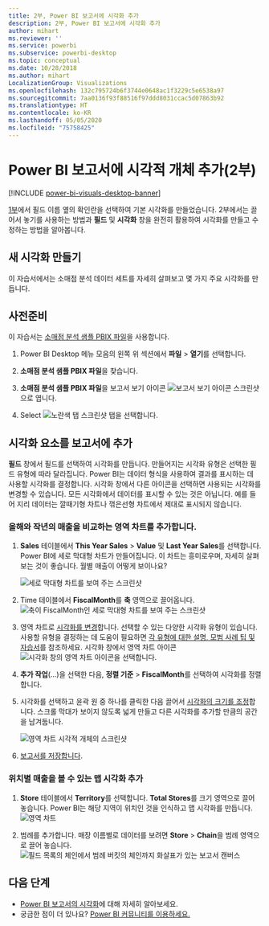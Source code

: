 ```yaml
---
title: 2부, Power BI 보고서에 시각화 추가
description: 2부, Power BI 보고서에 시각화 추가
author: mihart
ms.reviewer: ''
ms.service: powerbi
ms.subservice: powerbi-desktop
ms.topic: conceptual
ms.date: 10/28/2018
ms.author: mihart
LocalizationGroup: Visualizations
ms.openlocfilehash: 132c795724b6f3744e0648ac1f3229c5e6538a97
ms.sourcegitcommit: 7aa0136f93f88516f97ddd8031ccac5d07863b92
ms.translationtype: HT
ms.contentlocale: ko-KR
ms.lasthandoff: 05/05/2020
ms.locfileid: "75758425"
---
```

# <a name="add-visuals-to-a-power-bi-report-part-2"></a>Power BI 보고서에 시각적 개체 추가(2부)

[!INCLUDE [power-bi-visuals-desktop-banner](../includes/power-bi-visuals-desktop-banner.md)]

[1부](power-bi-report-add-visualizations-i.md)에서 필드 이름 옆의 확인란을 선택하여 기본 시각화를 만들었습니다.  2부에서는 끌어서 놓기를 사용하는 방법과 **필드** 및 **시각화** 창을 완전히 활용하여 시각화를 만들고 수정하는 방법을 알아봅니다.


## <a name="create-a-new-visualization"></a>새 시각화 만들기
이 자습서에서는 소매점 분석 데이터 세트를 자세히 살펴보고 몇 가지 주요 시각화를 만듭니다.

## <a name="prerequisites"></a>사전준비

이 자습서는 [소매점 분석 샘플 PBIX 파일](https://download.microsoft.com/download/9/6/D/96DDC2FF-2568-491D-AAFA-AFDD6F763AE3/Retail%20Analysis%20Sample%20PBIX.pbix)을 사용합니다.

1. Power BI Desktop 메뉴 모음의 왼쪽 위 섹션에서 **파일** > **열기**를 선택합니다.
   
2. **소매점 분석 샘플 PBIX 파일**을 찾습니다.

1. **소매점 분석 샘플 PBIX 파일**을 보고서 보기 아이콘 ![보고서 보기 아이콘 스크린샷](media/power-bi-visualization-kpi/power-bi-report-view.png)으로 엽니다.

1. Select ![노란색 탭 스크린샷](media/power-bi-visualization-kpi/power-bi-yellow-tab.png) 탭을 선택합니다.

## <a name="add-visualizations-to-the-report"></a>시각화 요소를 보고서에 추가

**필드** 창에서 필드를 선택하여 시각화를 만듭니다. 만들어지는 시각화 유형은 선택한 필드 유형에 따라 달라집니다. Power BI는 데이터 형식을 사용하여 결과를 표시하는 데 사용할 시각화를 결정합니다. 시각화 창에서 다른 아이콘을 선택하면 사용되는 시각화를 변경할 수 있습니다. 모든 시각화에서 데이터를 표시할 수 있는 것은 아닙니다. 예를 들어 지리 데이터는 깔때기형 차트나 꺾은선형 차트에서 제대로 표시되지 않습니다. 


### <a name="add-an-area-chart-that-looks-at-this-years-sales-compared-to-last-year"></a>올해와 작년의 매출을 비교하는 영역 차트를 추가합니다.

1. **Sales** 테이블에서 **This Year Sales** > **Value** 및 **Last Year Sales**를 선택합니다. Power BI에 세로 막대형 차트가 만들어집니다.  이 차트는 흥미로우며, 자세히 살펴보는 것이 좋습니다. 월별 매출이 어떻게 보이나요?  
   
   ![세로 막대형 차트를 보여 주는 스크린샷](media/power-bi-report-add-visualizations-ii/power-bi-start.png)

2. Time 테이블에서 **FiscalMonth**를 **축** 영역으로 끌어옵니다.  
   ![축이 FiscalMonth인 세로 막대형 차트를 보여 주는 스크린샷](media/power-bi-report-add-visualizations-ii/power-bi-fiscalmonth.png)

3. 영역 차트로 [시각화를 변경](power-bi-report-change-visualization-type.md)합니다.  선택할 수 있는 다양한 시각화 유형이 있습니다. 사용할 유형을 결정하는 데 도움이 필요하면 [각 유형에 대한 설명, 모범 사례 팁 및 자습서](power-bi-visualization-types-for-reports-and-q-and-a.md)를 참조하세요. 시각화 창에서 영역 차트 아이콘 ![시각화 창의 영역 차트 아이콘](media/power-bi-report-add-visualizations-ii/power-bi-area-chart.png)을 선택합니다.

4. **추가 작업**(...)을 선택한 다음, **정렬 기준** >  **FiscalMonth**를 선택하여 시각화를 정렬합니다.

5. 시각화를 선택하고 윤곽 원 중 하나를 클릭한 다음 끌어서 [시각화의 크기를 조정](power-bi-visualization-move-and-resize.md)합니다. 스크롤 막대가 보이지 않도록 넓게 만들고 다른 시각화를 추가할 만큼의 공간을 남겨둡니다.
   
   ![영역 차트 시각적 개체의 스크린샷](media/power-bi-report-add-visualizations-ii/pbi_part2_7b.png)
6. [보고서를 저장합니다](../service-report-save.md).

### <a name="add-a-map-visualization-that-looks-at-sales-by-location"></a>위치별 매출을 볼 수 있는 맵 시각화 추가

1. **Store** 테이블에서 **Territory**를 선택합니다. **Total Stores**를 크기 영역으로 끌어 놓습니다. Power BI는 해당 지역이 위치인 것을 인식하고 맵 시각화를 만듭니다.  
   ![영역 차트](media/power-bi-report-add-visualizations-ii/power-bi-map1.png)

2. 범례를 추가합니다.  매장 이름별로 데이터를 보려면 **Store** > **Chain**을 범례 영역으로 끌어 놓습니다.  
   ![필드 목록의 체인에서 범례 버킷의 체인까지 화살표가 있는 보고서 캔버스](media/power-bi-report-add-visualizations-ii/power-bi-chain.png)

## <a name="next-steps"></a>다음 단계
* [Power BI 보고서의 시각화](power-bi-report-visualizations.md)에 대해 자세히 알아보세요.  
* 궁금한 점이 더 있나요? [Power BI 커뮤니티를 이용하세요.](https://community.powerbi.com/)

